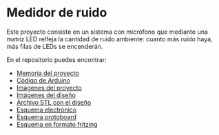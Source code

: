 # Medidor de ruido
Este proyecto consiste en un sistema con micrófono que mediante una matriz LED relfeja la cantidad de ruido ambiente: cuanto más ruido haya, más filas de LEDs se encenderán.

En el repositorio puedes encontrar:

- [Memoria del proyecto](Memoria.pdf)
- [Código de Arduino](pmv.ino)
- [Imágenes del proyecto](imagenesproyecto.pdf)
- [Imágenes del diseño](imagenestinkercad.pdf)
- [Archivo STL con el diseño](Diseño.stl)
- [Esquema electrónico](completoelectrónico.png)
- [Esquema protoboard](Completoprotoboard.png)
- [Esquema en formato fritzing](Completo.fzz)
